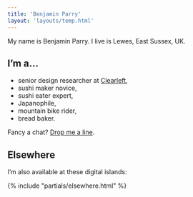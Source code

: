 ```yaml
---
title: 'Benjamin Parry'
layout: 'layouts/temp.html'
---
```


My name is Benjamin Parry. I live is Lewes, East Sussex, UK.

## I’m a…

- senior design researcher at [Clearleft](http://clearleft.com),
- sushi maker novice,
- sushi eater expert,
- Japanophile,
- mountain bike rider,
- bread baker.

Fancy a chat? <a href="mailto:benjamin@parry.is" rel="me" class="u-email">Drop me a line</a>.

## Elsewhere

I’m also available at these digital islands:

{% include "partials/elsewhere.html" %}